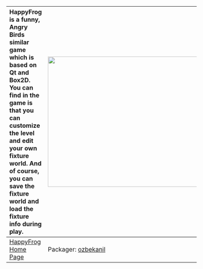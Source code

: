 | HappyFrog is a funny, Angry Birds similar game which is based on Qt and Box2D. You can find in the game is that you can customize the level and edit your own fixture world. And of course, you can save the fixture world and load the fixture info during play. | <a href='http://www.youtube.com/watch?feature=player_embedded&v=eXrtvT9CD2I' target='_blank'><img src='http://img.youtube.com/vi/eXrtvT9CD2I/0.jpg' width='425' height=344 /></a> |
|:------------------------------------------------------------------------------------------------------------------------------------------------------------------------------------------------------------------------------------------------------------------|:----------------------------------------------------------------------------------------------------------------------------------------------------------------------------------|
|[HappyFrog Home Page](http://code.google.com/p/happyfrog/)| Packager: [ozbekanil](ozbekanil.md) |